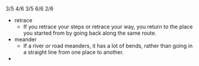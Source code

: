 3/5 4/6 3/5 6/6 2/6
- retrace
  - If you retrace your steps or retrace your way, you return to the place you started from by going back along the same route.
- meander
  - If a river or road meanders, it has a lot of bends, rather than going in a straight line from one place to another.
- 